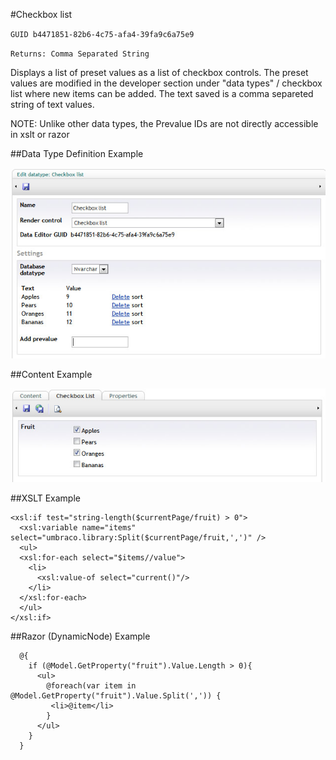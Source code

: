 #Checkbox list

`GUID b4471851-82b6-4c75-afa4-39fa9c6a75e9`

`Returns: Comma Separated String`

Displays a list of preset values as a list of checkbox controls. The preset values are modified in the developer section under "data types" / checkbox list where new items can be added. The text saved is a comma separeted string of text values. 

NOTE: Unlike other data types, the Prevalue IDs are not directly accessible in xslt or razor

##Data Type Definition Example

![Approved Color Data Type Definition](images/CheckBox-List-DataType.jpg?raw=true)

##Content Example

![Approved Color Data Type Definition](images/CheckBox-List-Content.jpg?raw=true)

##XSLT Example

	<xsl:if test="string-length($currentPage/fruit) > 0">  
	  <xsl:variable name="items" select="umbraco.library:Split($currentPage/fruit,',')" />  
	  <ul>  
	  <xsl:for-each select="$items//value">
	    <li>
	      <xsl:value-of select="current()"/>
	    </li>
	  </xsl:for-each>
	  </ul>    
	</xsl:if>

##Razor (DynamicNode) Example

	  @{
	    if (@Model.GetProperty("fruit").Value.Length > 0){
	      <ul>                                                        
	        @foreach(var item in @Model.GetProperty("fruit").Value.Split(',')) { 
	         <li>@item</li>
	        }
	      </ul>                                                                                        
	    }
	  }
